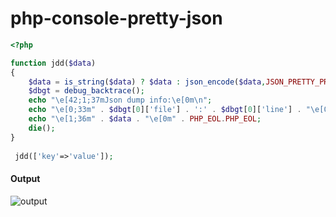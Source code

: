 # php-console-pretty-json
```php
<?php

function jdd($data)
{
    $data = is_string($data) ? $data : json_encode($data,JSON_PRETTY_PRINT);
    $dbgt = debug_backtrace();
    echo "\e[42;1;37mJson dump info:\e[0m\n";
    echo "\e[0;33m" . $dbgt[0]['file'] . ':' . $dbgt[0]['line'] . "\e[0m" . PHP_EOL;
    echo "\e[1;36m" . $data . "\e[0m" . PHP_EOL.PHP_EOL;
    die();
}
 
 jdd(['key'=>'value']);
```
#### Output 
![output](https://github.com/tohidplus/php-console-pretty-json/output.jpg)
